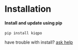 # Installation
#### Install and update using pip
```console
pip install kiqpo
```

have trouble with install? [ask help]()
